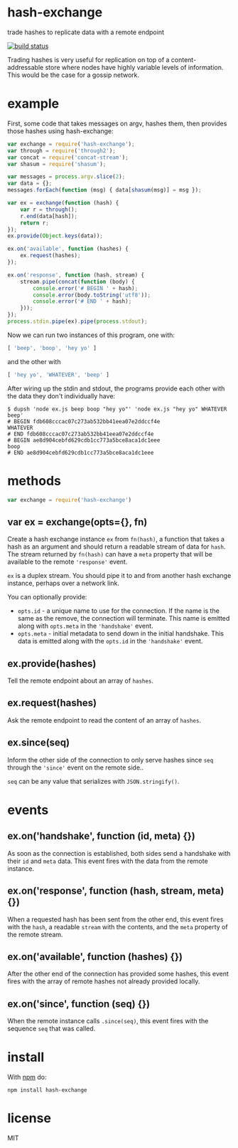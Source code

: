 # hash-exchange

trade hashes to replicate data with a remote endpoint

[![build status](https://secure.travis-ci.org/substack/hash-exchange.png)](http://travis-ci.org/substack/hash-exchange)

Trading hashes is very useful for replication on top of a content-addressable
store where nodes have highly variable levels of information. This would be the
case for a gossip network.

# example

First, some code that takes messages on argv, hashes them, then provides those
hashes using hash-exchange:

``` js
var exchange = require('hash-exchange');
var through = require('through2');
var concat = require('concat-stream');
var shasum = require('shasum');

var messages = process.argv.slice(2);
var data = {};
messages.forEach(function (msg) { data[shasum(msg)] = msg });

var ex = exchange(function (hash) {
    var r = through();
    r.end(data[hash]);
    return r;
});
ex.provide(Object.keys(data));

ex.on('available', function (hashes) {
    ex.request(hashes);
});

ex.on('response', function (hash, stream) {
    stream.pipe(concat(function (body) {
        console.error('# BEGIN ' + hash);
        console.error(body.toString('utf8'));
        console.error('# END ' + hash);
    }));
});
process.stdin.pipe(ex).pipe(process.stdout);
```

Now we can run two instances of this program, one with:

``` js
[ 'beep', 'boop', 'hey yo' ]
```

and the other with

``` js
[ 'hey yo', 'WHATEVER', 'beep' ]
```

After wiring up the stdin and stdout, the programs provide each other with the
data they don't individually have:

```
$ dupsh 'node ex.js beep boop "hey yo"' 'node ex.js "hey yo" WHATEVER beep'
# BEGIN fdb608cccac07c273ab532bb41eea07e2ddccf4e
WHATEVER
# END fdb608cccac07c273ab532bb41eea07e2ddccf4e
# BEGIN ae8d904cebfd629cdb1cc773a5bce8aca1dc1eee
boop
# END ae8d904cebfd629cdb1cc773a5bce8aca1dc1eee
```

# methods

``` js
var exchange = require('hash-exchange')
```

## var ex = exchange(opts={}, fn)

Create a hash exchange instance `ex` from `fn(hash)`, a function that takes a
hash as an argument and should return a readable stream of data for `hash`.
The stream returned by `fn(hash)` can have a `meta` property that will be
available to the remote `'response'` event.

`ex` is a duplex stream. You should pipe it to and from another hash exchange
instance, perhaps over a network link.

You can optionally provide:

* `opts.id` - a unique name to use for the connection. If the name is the same
as the remove, the connection will terminate. This name is emitted along with
`opts.meta` in the `'handshake'` event.
* `opts.meta` - initial metadata to send down in the initial handshake. This
data is emitted along with the `opts.id` in the `'handshake'` event.

## ex.provide(hashes)

Tell the remote endpoint about an array of `hashes`.

## ex.request(hashes)

Ask the remote endpoint to read the content of an array of `hashes`.

## ex.since(seq)

Inform the other side of the connection to only serve hashes since `seq` through
the `'since'` event on the remote side..

`seq` can be any value that serializes with `JSON.stringify()`.

# events

## ex.on('handshake', function (id, meta) {})

As soon as the connection is established, both sides send a handshake with their
`id` and `meta` data. This event fires with the data from the remote instance.

## ex.on('response', function (hash, stream, meta) {})

When a requested hash has been sent from the other end, this event fires with
the `hash`, a readable `stream` with the contents, and the `meta` property of
the remote stream.

## ex.on('available', function (hashes) {})

After the other end of the connection has provided some hashes, this event fires
with the array of remote hashes not already provided locally.

## ex.on('since', function (seq) {})

When the remote instance calls `.since(seq)`, this event fires with the sequence
`seq` that was called.

# install

With [npm](https://npmjs.org) do:

```
npm install hash-exchange
```

# license

MIT
